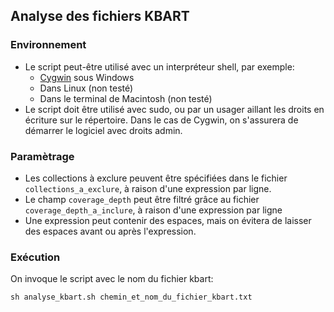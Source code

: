## Analyse des fichiers KBART

### Environnement
- Le script peut-être utilisé avec un interpréteur shell, par exemple:
	- [Cygwin](https://www.cygwin.com/) sous Windows
	- Dans Linux (non testé)
	- Dans le terminal de Macintosh (non testé)
- Le script doit être utilisé avec sudo, ou par un usager aillant les droits en écriture sur le répertoire. Dans le cas de Cygwin, on s'assurera de démarrer le logiciel avec droits admin.

### Paramètrage
- Les collections à exclure peuvent être spécifiées dans le fichier `collections_a_exclure`, à raison d'une expression par ligne. 
- Le champ `coverage_depth` peut être filtré grâce au fichier `coverage_depth_a_inclure`, à raison d'une expression par ligne
- Une expression peut contenir des espaces, mais on évitera de laisser des espaces avant ou après l'expression.

### Exécution
On invoque le script avec le nom du fichier kbart:

`sh analyse_kbart.sh chemin_et_nom_du_fichier_kbart.txt`